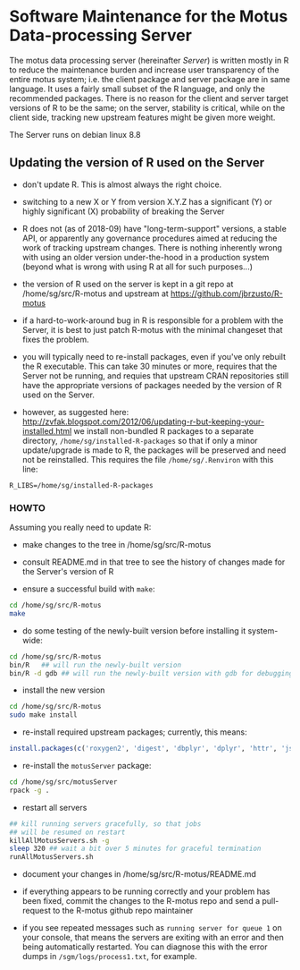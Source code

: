 # Software Maintenance for the Motus Data-processing Server #

The motus data processing server (hereinafter *Server*) is written
mostly in R to reduce the maintenance burden and increase user
transparency of the entire motus system; i.e. the client package and
server package are in same language.  It uses a fairly small subset of
the R language, and only the recommended packages.  There is no reason
for the client and server target versions of R to be the same; on the
server, stability is critical, while on the client side, tracking new
upstream features might be given more weight.

The Server runs on debian linux 8.8

## Updating the version of R used on the Server ##

- don't update R.  This is almost always the right choice.

- switching to a new X or Y from version X.Y.Z has a significant (Y) or
  highly significant (X) probability of breaking the Server

- R does not (as of 2018-09) have "long-term-support" versions, a
  stable API, or apparently any governance procedures aimed at
  reducing the work of tracking upstream changes.  There is nothing
  inherently wrong with using an older version under-the-hood in a
  production system (beyond what is wrong with using R at all for
  such purposes...)

- the version of R used on the server is kept in a git repo at
  /home/sg/src/R-motus and upstream at https://github.com/jbrzusto/R-motus

- if a hard-to-work-around bug in R is responsible for a problem with
  the Server, it is best to just patch R-motus with the minimal changeset
  that fixes the problem.

- you will typically need to re-install packages, even if you've only
  rebuilt the R executable.  This can take 30 minutes or more,
  requires that the Server not be running, and requies that upstream
  CRAN repositories still have the appropriate versions of packages
  needed by the version of R used on the Server.

- however, as suggested here: http://zvfak.blogspot.com/2012/06/updating-r-but-keeping-your-installed.html
  we install non-bundled R packages to a separate directory,
  `/home/sg/installed-R-packages` so that if only a minor update/upgrade
  is made to R, the packages will be preserved and need not be reinstalled.
  This requires the file `/home/sg/.Renviron` with this line:
```
R_LIBS=/home/sg/installed-R-packages
```

### HOWTO ###
Assuming you really need to update R:

- make changes to the tree in /home/sg/src/R-motus

- consult README.md in that tree to see the history of changes
  made for the Server's version of R

- ensure a successful build with `make`:

```sh
cd /home/sg/src/R-motus
make
```

- do some testing of the newly-built version before installing it system-wide:
```sh
cd /home/sg/src/R-motus
bin/R   ## will run the newly-built version
bin/R -d gdb ## will run the newly-built version with gdb for debugging
```

- install the new version
```sh
cd /home/sg/src/R-motus
sudo make install
```
- re-install required upstream packages; currently, this means:
```R
install.packages(c('roxygen2', 'digest', 'dbplyr', 'dplyr', 'httr', 'jsonlite', 'lubridate', 'openssl', 'proto', 'RMySQL', 'RSQLite', 'sendmailR', 'stringi', 'XML'))
```

- re-install the `motusServer` package:
```sh
cd /home/sg/src/motusServer
rpack -g .
```

- restart all servers
```sh
## kill running servers gracefully, so that jobs
## will be resumed on restart
killAllMotusServers.sh -g
sleep 320 ## wait a bit over 5 minutes for graceful termination
runAllMotusServers.sh
```
- document your changes in /home/sg/src/R-motus/README.md

- if everything appears to be running correctly and your problem has been
fixed, commit the changes to the R-motus repo and send a pull-request
to the R-motus github repo maintainer

- if you see repeated messages such as `running server for queue 1`
on your console, that means the servers are exiting with an error and
then being automatically restarted.  You can diagnose this with the
error dumps in `/sgm/logs/process1.txt`, for example.
